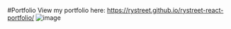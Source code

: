 #Portfolio
View my portfolio here: https://rystreet.github.io/rystreet-react-portfolio/
![image](https://github.com/RyStreet/rystreet-react-portfolio/assets/112584082/79eb8ba6-ce2d-4431-91d5-5773669bcebc)
